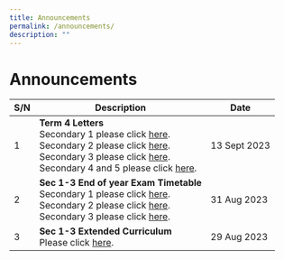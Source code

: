 ```yaml
---
title: Announcements
permalink: /announcements/
description: ""
---
```

# Announcements


| S/N | Description | Date |
| -------- | -------- | -------- |
|1|**Term 4 Letters**<br>Secondary 1 please click [here](/files/Term%20Letter/term4s1.pdf).<br>Secondary 2 please click [here](/files/Term%20Letter/term4s2.pdf).<br>Secondary 3 please click [here](/files/Term%20Letter/term4s3.pdf).<br>Secondary 4 and 5 please click [here](/files/Term%20Letter/term4s45.pdf).|13 Sept 2023|
|2|**Sec 1-3 End of year Exam Timetable**<br>Secondary 1 please click [here](/files/Timetable/2023%20sec%201%20eoy%20timetable.pdf).<br>Secondary 2 please click [here](/files/Timetable/2023%20sec%202%20eoy%20timetable.pdf).<br>Secondary 3 please click [here](/files/Timetable/2023%20sec%203%20eoy%20timetable.pdf).|31 Aug 2023|
|3|**Sec 1-3 Extended Curriculum**<br>Please click [here](/files/Timetable/extended%20curriculum%20sept.pdf).|29 Aug 2023|